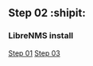 ## Step 02 :shipit:
### LibreNMS install

<p align="left"><a href="Step_01.md">Step 01</a> <a href="Step_03.md" align="right">Step 03</a></p>
